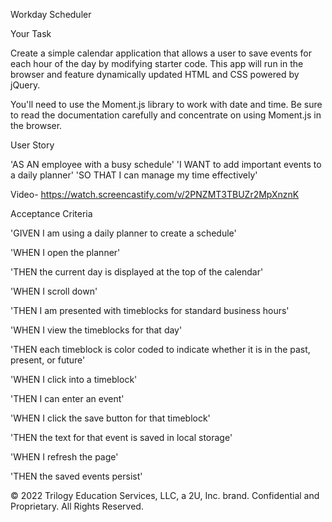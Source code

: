 Workday Scheduler 



Your Task

Create a simple calendar application that allows a user to save events for each hour of the day by modifying starter code. This app will run in the browser and feature dynamically updated HTML and CSS powered by jQuery.

You'll need to use the Moment.js library to work with date and time. Be sure to read the documentation carefully and concentrate on using Moment.js in the browser.

User Story

'AS AN employee with a busy schedule'
'I WANT to add important events to a daily planner'
'SO THAT I can manage my time effectively'

Video-   https://watch.screencastify.com/v/2PNZMT3TBUZr2MpXnznK


Acceptance Criteria

'GIVEN I am using a daily planner to create a schedule'

'WHEN I open the planner'

'THEN the current day is displayed at the top of the calendar'

'WHEN I scroll down'

'THEN I am presented with timeblocks for standard business hours'

'WHEN I view the timeblocks for that day'

'THEN each timeblock is color coded to indicate whether it is in the past, present, or future'

'WHEN I click into a timeblock'

'THEN I can enter an event'

'WHEN I click the save button for that timeblock'

'THEN the text for that event is saved in local storage'

'WHEN I refresh the page'

'THEN the saved events persist'


© 2022 Trilogy Education Services, LLC, a 2U, Inc. brand. Confidential and Proprietary. All Rights Reserved.
